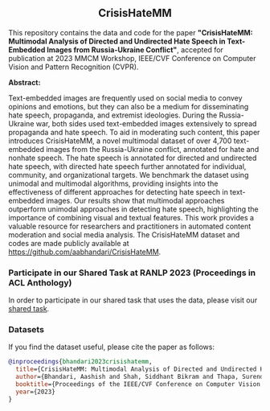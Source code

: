 <h2 font-size:40px align="center">CrisisHateMM</h2>

This repository contains the data and code for the paper <b>"CrisisHateMM: Multimodal Analysis of Directed and Undirected Hate Speech in Text-Embedded Images from Russia-Ukraine Conflict"</b>, accepted for publication at 2023 MMCM Workshop, IEEE/CVF Conference on Computer Vision and Pattern Recognition (CVPR).

<b>Abstract:</b>

Text-embedded images are frequently used on social media to convey opinions and emotions, but they can also be a medium for disseminating hate speech, propaganda, and extremist ideologies. During the Russia-Ukraine war, both sides used text-embedded images extensively to spread propaganda and hate speech. To aid in moderating such content, this paper introduces CrisisHateMM, a novel multimodal dataset of over 4,700 text-embedded images from the Russia-Ukraine conflict, annotated for hate and nonhate speech. The hate speech is annotated for directed and undirected hate speech, with directed hate speech further annotated for individual, community, and organizational targets. We benchmark the dataset using unimodal and multimodal algorithms, providing insights into the effectiveness of different approaches for detecting hate speech in text-embedded images. Our results show that multimodal approaches outperform unimodal approaches in detecting hate speech, highlighting the importance of combining visual and textual features. This work provides a valuable resource for researchers and practitioners in automated content moderation and social media analysis. The CrisisHateMM dataset and codes are made publicly available at https://github.com/aabhandari/CrisisHateMM.


### Participate in our Shared Task at RANLP 2023 (Proceedings in ACL Anthology) ###
In order to participate in our shared task that uses the data, please visit our [shared task](https://github.com/therealthapa/case2023_task4).

### Datasets ###
If you find the dataset useful, please cite the paper as follows:

```bibtex
@inproceedings{bhandari2023crisishatemm,
  title={CrisisHateMM: Multimodal Analysis of Directed and Undirected Hate Speech in Text-Embedded Images from Russia-Ukraine Conflict},
  author={Bhandari, Aashish and Shah, Siddhant Bikram and Thapa, Surendrabikram and Naseem, Usman and Nasim, Mehwish},
  booktitle={Proceedings of the IEEE/CVF Conference on Computer Vision and Pattern Recognition},
  year={2023}
}
```

